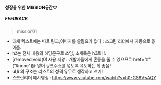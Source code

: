 
#### 성장을 위한 MISSION공간♡
##### FEEDBACK
> mission01
- 대체 텍스트에는 따로 링크,이미지를 쓸필요가 없다 : 스크린 리더에서 자동으로 읽어줌.
- h2는 전체 내용의 헤딩문구로 쓰임, 소제목은 h3로 !!.
- [removed]void(0) 사용 지양 : 개발자들에게 혼동을 줄 수 있으므로 href="#"("#none")을 넣어 링크주소를 넣도록 유도하는 게 좋음!
- ul,li 의 구조는 리스트의 성격 유무로 생각하고 쓰기!
- 스크린리더 예시영상 : <https://www.youtube.com/watch?v=hG-GS8VwAQY>